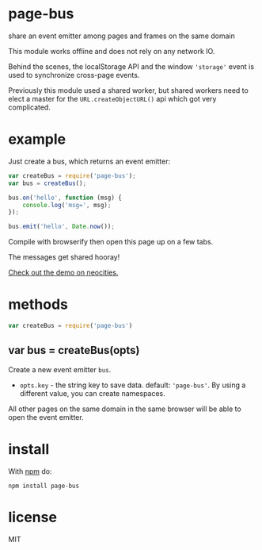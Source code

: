 # page-bus

share an event emitter among pages and frames on the same domain

This module works offline and does not rely on any network IO.

Behind the scenes, the localStorage API and the window `'storage'` event is used to synchronize
cross-page events.

Previously this module used a shared worker, but shared workers need to elect a
master for the `URL.createObjectURL()` api which got very complicated.

# example

Just create a bus, which returns an event emitter:

``` js
var createBus = require('page-bus');
var bus = createBus();

bus.on('hello', function (msg) {
    console.log('msg=', msg);
});

bus.emit('hello', Date.now());
```

Compile with browserify then open this page up on a few tabs.

The messages get shared hooray!

[Check out the demo on neocities.](https://substack.neocities.org/pagebus.html)

# methods

``` js
var createBus = require('page-bus')
```

## var bus = createBus(opts)

Create a new event emitter `bus`.

* `opts.key` - the string key to save data. default: `'page-bus'`. By using a
different value, you can create namespaces.

All other pages on the same domain in the same browser will be able to open the
event emitter.

# install

With [npm](https://npmjs.org) do:

```
npm install page-bus
```

# license

MIT
